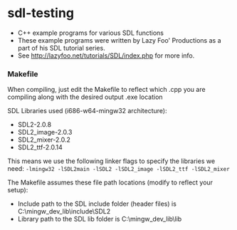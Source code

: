 # sdl-testing
- C++ example programs for various SDL functions
- These example programs were written by Lazy Foo' Productions as a part of his SDL tutorial series.
- See http://lazyfoo.net/tutorials/SDL/index.php for more info.

### Makefile
When compiling, just edit the Makefile to reflect which .cpp you are compiling along with the desired output .exe location

SDL Libraries used (i686-w64-mingw32 architecture):
- SDL2-2.0.8
- SDL2_image-2.0.3
- SDL2_mixer-2.0.2
- SDL2_ttf-2.0.14

This means we use the following linker flags to specify the libraries we need:
`-lmingw32 -lSDL2main -lSDL2 -lSDL2_image -lSDL2_ttf -lSDL2_mixer`

The Makefile assumes these file path locations (modify to reflect your setup): 
- Include path to the SDL include folder (header files) is C:\mingw_dev_lib\include\SDL2 
- Library path to the SDL lib folder is C:\mingw_dev_lib\lib

